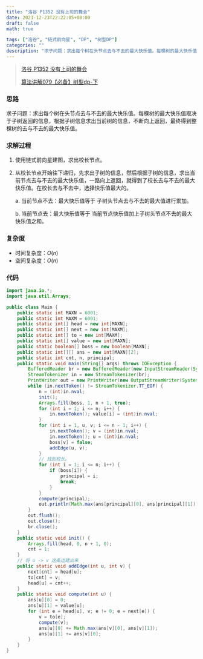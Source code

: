 ```yaml
---
title: "洛谷 P1352 没有上司的舞会"
date: 2023-12-23T22:22:05+08:00
draft: false
math: true

tags: ["洛谷", "链式前向星", "DP", "树型DP"]
categories: ""
description: "求子问题：求出每个树在头节点去与不去的最大快乐值。每棵树的最大快乐值取决于子树返回的信息，根据子树信息求出当前树的信息，不断向上返回，最终得到整棵树的去与不去的最大快乐值。"
---
```


> [洛谷 P1352 没有上司的舞会](https://www.luogu.com.cn/problem/P1352)
>
> [算法讲解079【必备】树型dp-下](https://www.bilibili.com/video/BV1ae411f7AC/)

### 思路

求子问题：求出每个树在头节点去与不去的最大快乐值。每棵树的最大快乐值取决于子树返回的信息，根据子树信息求出当前树的信息，不断向上返回，最终得到整棵树的去与不去的最大快乐值。

### 求解过程

1. 使用链式前向星建图，求出校长节点。
2. 从校长节点开始往下递归，先求出子树的信息，然后根据子树的信息，求出当前节点去与不去的最大快乐值，一路向上返回，就得到了校长去与不去的最大快乐值。在校长去与不去中，选择快乐值最大的。

    a. 当前节点不去：最大快乐值等于 子树头节点去与不去的最大值进行累加。

    b. 当前节点去：最大快乐值等于 当前节点快乐值加上子树头节点不去的最大快乐值之和。

### 复杂度

- 时间复杂度：$O(n)$
- 空间复杂度：$O(n)$

### 代码

```java
import java.io.*;
import java.util.Arrays;

public class Main {
    public static int MAXN = 6001;
    public static int MAXM = 6001;
    public static int[] head = new int[MAXN];
    public static int[] next = new int[MAXM];
    public static int[] to = new int[MAXM];
    public static int[] value = new int[MAXN];
    public static boolean[] boss = new boolean[MAXN];
    public static int[][] ans = new int[MAXN][2];
    public static int cnt, n, principal;
    public static void main(String[] args) throws IOException {
        BufferedReader br = new BufferedReader(new InputStreamReader(System.in));
        StreamTokenizer in = new StreamTokenizer(br);
        PrintWriter out = new PrintWriter(new OutputStreamWriter(System.out));
        while (in.nextToken() != StreamTokenizer.TT_EOF) {
            n = (int)in.nval;
            init();
            Arrays.fill(boss, 1, n + 1, true);
            for (int i = 1; i <= n; i++) {
                in.nextToken(); value[i] = (int)in.nval;
            }
            for (int i = 1, u, v; i <= n - 1; i++) {
                in.nextToken(); v = (int)in.nval;
                in.nextToken(); u = (int)in.nval;
                boss[v] = false;
                addEdge(u, v);
            }
            // 找到校长。
            for (int i = 1; i <= n; i++) {
                if (boss[i]) {
                    principal = i;
                    break;
                }
            }
            compute(principal);
            out.println(Math.max(ans[principal][0], ans[principal][1]));
        }
        out.flush();
        out.close();
        br.close();
    }
    public static void init() {
        Arrays.fill(head, 0, n + 1, 0);
        cnt = 1;
    }
    // 将 u -> v 这条边建出来
    public static void addEdge(int u, int v) {
        next[cnt] = head[u];
        to[cnt] = v;
        head[u] = cnt++;
    }
    public static void compute(int u) {
        ans[u][0] = 0;
        ans[u][1] = value[u];
        for (int e = head[u], v; e != 0; e = next[e]) {
            v = to[e];
            compute(v);
            ans[u][0] += Math.max(ans[v][0], ans[v][1]);
            ans[u][1] += ans[v][0];
        }
    }
}
```